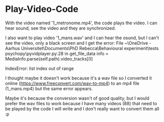 # Play-Video-Code

With the video named '1_metronome.mp4', the code plays the video. I can hear sound, see the video and they are synchronized.

I also want to play video '1_mans.wav' and I can hear the osund, but I can't see the video, only a black screen and I get the error:
File ~\OneDrive - Aarhus Universitet\Documents\PhD Rebecca\Behavioural experiment\tests psychopy\pyvidplayer.py:28 in get_file_data
    info = MediaInfo.parse(self.path).video_tracks[0]

IndexError: list index out of range

I thought maybe it doesn't work because it's a wav file so I converted it online (https://www.freeconvert.com/wav-to-mp4) to an mp4 file (1_mans.mp4) but the same error appears. 

Maybe it's because the conversion wasn't of good quality, but I would prefer the wav files to work because I have many videos (88) that need to be played by the code I will write and I don't really want to convert them all :p
